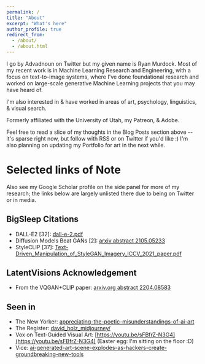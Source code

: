 ```yaml
---
permalink: /
title: "About"
excerpt: "What's here"
author_profile: true
redirect_from: 
  - /about/
  - /about.html
---
```




I go by Advadnoun on Twitter but my given name is Ryan Murdock. 
Most of my recent work is in Machine Learning Research and Engineering, with a focus on text-to-image systems, where I've done foundational research and worked on large-scale generative Machine Learning projects that you may have heard of. 



I'm also interested in & have worked in areas of art, psychology, linguistics, & visual search. 

Formerly affiliated with the University of Utah, my Patreon, & Adobe. 

Feel free to read a slice of my thoughts in the Blog Posts section above -- it's sparse right now, but follow with RSS or on Twitter if you'd like :) 
I'm also planning on updating my Portfolio for art in the next while. 

# Selected links of Note

Also see my Google Scholar profile on the side panel for more of my research; the links below are largely unlisted there due to being on Twitter or in media.

## BigSleep Citations
* DALL-E2 [32]: [dall-e-2.pdf](https://cdn.openai.com/papers/dall-e-2.pdf)
* Diffusion Models Beat GANs [2]: [arxiv abstract 2105.05233](https://arxiv.org/abs/2105.05233)
* StyleCLIP [37]: [Text-Driven_Manipulation_of_StyleGAN_Imagery_ICCV_2021_paper.pdf](https://openaccess.thecvf.com/content/ICCV2021/papers/Patashnik_StyleCLIP_Text-Driven_Manipulation_of_StyleGAN_Imagery_ICCV_2021_paper.pdf)

## LatentVisions Acknowledgement
* From the VQGAN+CLIP paper: [arxiv.org abstract 2204.08583](https://arxiv.org/abs/2204.08583)

## Seen in
* The New Yorker: [appreciating-the-poetic-misunderstandings-of-ai-art](https://www.newyorker.com/culture/infinite-scroll/appreciating-the-poetic-misunderstandings-of-ai-art)
* The Register: [david_holz_midjourney/](https://www.theregister.com/2022/08/01/david_holz_midjourney/)
* Vox on Text-Guided Visual Art: [https://youtu.be/sFBfrZ-N3G4](https://youtu.be/sFBfrZ-N3G4) (Easter egg: I'm sitting on the floor :D)
* Vice: [ai-generated-art-scene-explodes-as-hackers-create-groundbreaking-new-tools](https://www.vice.com/en/article/n7bqj7/ai-generated-art-scene-explodes-as-hackers-create-groundbreaking-new-tools)



